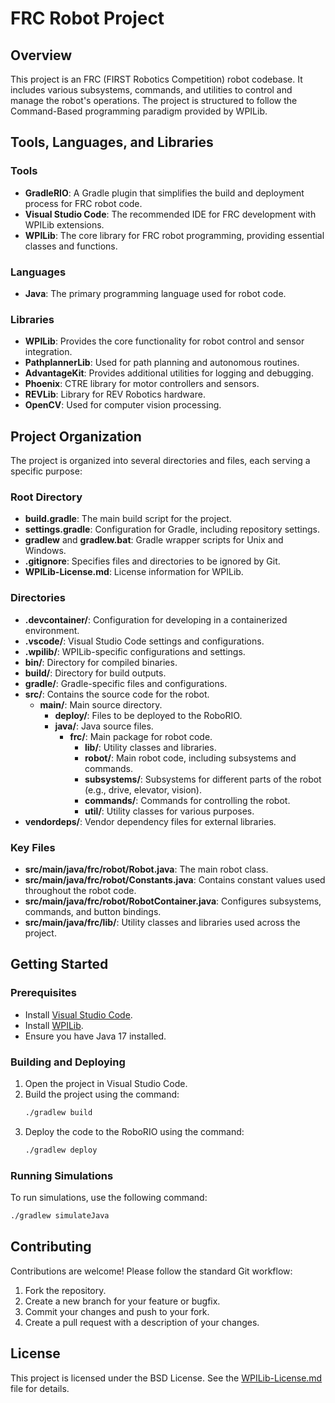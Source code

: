 # FRC Robot Project

## Overview

This project is an FRC (FIRST Robotics Competition) robot codebase. It includes various subsystems, commands, and utilities to control and manage the robot's operations. The project is structured to follow the Command-Based programming paradigm provided by WPILib.

## Tools, Languages, and Libraries

### Tools
- **GradleRIO**: A Gradle plugin that simplifies the build and deployment process for FRC robot code.
- **Visual Studio Code**: The recommended IDE for FRC development with WPILib extensions.
- **WPILib**: The core library for FRC robot programming, providing essential classes and functions.

### Languages
- **Java**: The primary programming language used for robot code.

### Libraries
- **WPILib**: Provides the core functionality for robot control and sensor integration.
- **PathplannerLib**: Used for path planning and autonomous routines.
- **AdvantageKit**: Provides additional utilities for logging and debugging.
- **Phoenix**: CTRE library for motor controllers and sensors.
- **REVLib**: Library for REV Robotics hardware.
- **OpenCV**: Used for computer vision processing.

## Project Organization

The project is organized into several directories and files, each serving a specific purpose:

### Root Directory
- **build.gradle**: The main build script for the project.
- **settings.gradle**: Configuration for Gradle, including repository settings.
- **gradlew** and **gradlew.bat**: Gradle wrapper scripts for Unix and Windows.
- **.gitignore**: Specifies files and directories to be ignored by Git.
- **WPILib-License.md**: License information for WPILib.

### Directories
- **.devcontainer/**: Configuration for developing in a containerized environment.
- **.vscode/**: Visual Studio Code settings and configurations.
- **.wpilib/**: WPILib-specific configurations and settings.
- **bin/**: Directory for compiled binaries.
- **build/**: Directory for build outputs.
- **gradle/**: Gradle-specific files and configurations.
- **src/**: Contains the source code for the robot.
  - **main/**: Main source directory.
    - **deploy/**: Files to be deployed to the RoboRIO.
    - **java/**: Java source files.
      - **frc/**: Main package for robot code.
        - **lib/**: Utility classes and libraries.
        - **robot/**: Main robot code, including subsystems and commands.
        - **subsystems/**: Subsystems for different parts of the robot (e.g., drive, elevator, vision).
        - **commands/**: Commands for controlling the robot.
        - **util/**: Utility classes for various purposes.
- **vendordeps/**: Vendor dependency files for external libraries.

### Key Files
- **src/main/java/frc/robot/Robot.java**: The main robot class.
- **src/main/java/frc/robot/Constants.java**: Contains constant values used throughout the robot code.
- **src/main/java/frc/robot/RobotContainer.java**: Configures subsystems, commands, and button bindings.
- **src/main/java/frc/lib/**: Utility classes and libraries used across the project.

## Getting Started

### Prerequisites
- Install [Visual Studio Code](https://code.visualstudio.com/).
- Install [WPILib](https://wpilib.org/).
- Ensure you have Java 17 installed.

### Building and Deploying
1. Open the project in Visual Studio Code.
2. Build the project using the command:
   ```sh
   ./gradlew build
   ```
3. Deploy the code to the RoboRIO using the command:
   ```sh
   ./gradlew deploy
   ```

### Running Simulations
To run simulations, use the following command:
```sh
./gradlew simulateJava
```

## Contributing

Contributions are welcome! Please follow the standard Git workflow:
1. Fork the repository.
2. Create a new branch for your feature or bugfix.
3. Commit your changes and push to your fork.
4. Create a pull request with a description of your changes.

## License

This project is licensed under the BSD License. See the [WPILib-License.md](WPILib-License.md) file for details.